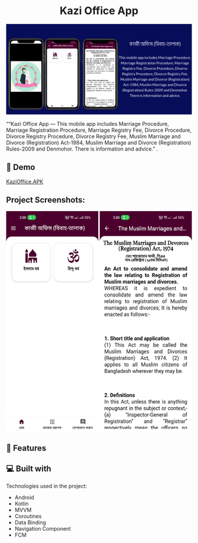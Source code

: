 <h1 align="center" id="title">Kazi Office App</h1>

<p align="center"><img src="https://raw.githubusercontent.com/rakibcse99/rakibcse99/main/images/kajiofficebanner.png" alt="project-image"></p>

<p id="description">““Kazi Office App — This mobile app includes Marriage Procedure, Marriage Registration Procedure,
Marriage Registry Fee, Divorce Procedure, Divorce Registry Procedure, Divorce Registry Fee, 
Muslim Marriage and Divorce (Registration) Act-1984, Muslim Marriage and Divorce (Registration) Rules-2009 and Denmohor. 
There is information and advice.”
.</p>

<h2>🚀 Demo</h2>

[KaziOffice.APK](https://play.google.com/store/apps/details?id=com.landregistration.kajioffice&hl=en-GB)

<h2>Project Screenshots:</h2>

<img src="https://raw.githubusercontent.com/rakibcse99/rakibcse99/main/images/kajioffice1.jpg" alt="project-screenshot" width="250" height="600/">

<img src="https://raw.githubusercontent.com/rakibcse99/rakibcse99/main/images/kajioffice2.jpg" alt="project-screenshot" width="250" height="600/">


<h2>🧐 Features</h2>


<h2>💻 Built with</h2>

Technologies used in the project:

*   Android
*   Kotlin
*   MVVM
*   Coroutines
*   Data Binding
*   Navigation Component
*   FCM
